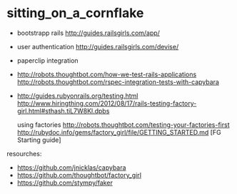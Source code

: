 sitting_on_a_cornflake
======================

* bootstrapp rails 
  http://guides.railsgirls.com/app/

* user authentication
  http://guides.railsgirls.com/devise/

* paperclip integration 

* http://robots.thoughtbot.com/how-we-test-rails-applications
  http://robots.thoughtbot.com/rspec-integration-tests-with-capybara
  
* http://guides.rubyonrails.org/testing.html
  http://www.hiringthing.com/2012/08/17/rails-testing-factory-girl.html#sthash.tiL7W8Kl.dpbs
  
  using factories
  http://robots.thoughtbot.com/testing-your-factories-first
  http://rubydoc.info/gems/factory_girl/file/GETTING_STARTED.md [FG Starting guide]
  
  
resourches:

* https://github.com/jnicklas/capybara
* https://github.com/thoughtbot/factory_girl
* https://github.com/stympy/faker
  
